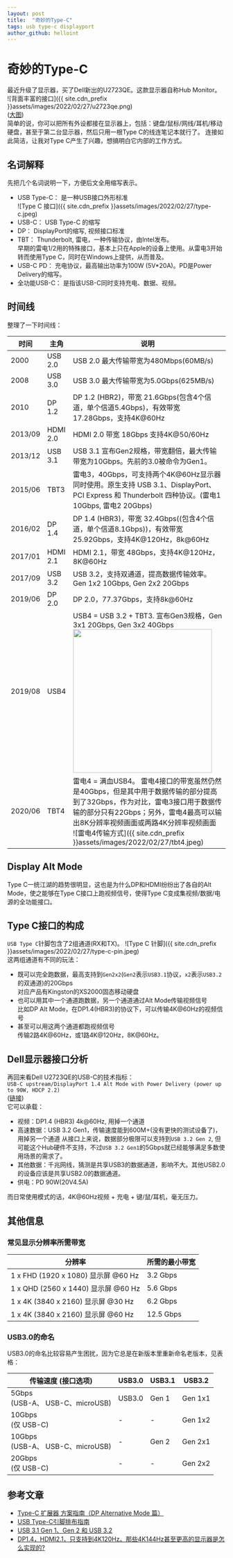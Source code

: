 ```yaml
---
layout: post
title:  "奇妙的Type-C"
tags: usb type-c displayport
author_github: helloint
---
```

# 奇妙的Type-C
最近升级了显示器，买了Dell新出的U2723QE。这款显示器自称Hub Monitor。  
![背面丰富的接口]({{ site.cdn_prefix }}assets/images/2022/02/27/u2723qe.png)  
([大图](https://i.dell.com/is/image/DellContent/content/dam/ss2/product-images/dell-client-products/peripherals/monitors/u-series/u2723qe/media-gallery/monitor-u2723qe-gallery-5.psd?fmt=pjpg&pscan=auto&scl=1&wid=4451&hei=1500&qlt=100,0&resMode=sharp2))  
简单的说，你可以把所有外设都接在显示器上，包括：键盘/鼠标/网线/耳机/移动硬盘，甚至于第二台显示器，然后只用一根Type C的线连笔记本就行了。
连接如此简洁，让我对Type C产生了兴趣，想搞明白它内部的工作方式。

## 名词解释
先把几个名词说明一下，方便后文全用缩写表示。  
* USB Type-C： 是一种USB接口外形标准  
![Type C 接口]({{ site.cdn_prefix }}assets/images/2022/02/27/type-c.jpeg)
* USB-C： USB Type-C 的缩写
* DP： DisplayPort的缩写, 视频接口标准
* TBT： Thunderbolt, 雷电，一种传输协议，由Intel发布。  
早期的雷电1/2用的特殊接口，基本上只在Apple的设备上使用。从雷电3开始转而使用Type C，同时在Windows上提供，从而普及。
* USB-C PD： 充电协议，最高输出功率为100W (5V*20A)。PD是Power Delivery的缩写。
* 全功能USB-C： 是指该USB-C同时支持充电、数据、视频。

## 时间线
整理了一下时间线：

| 时间      | 主角       | 说明                                                                                                                                                                                              |
|---------|----------|-------------------------------------------------------------------------------------------------------------------------------------------------------------------------------------------------|
| 2000    | USB 2.0  | USB 2.0 最大传输带宽为480Mbps(60MB/s)                                                                                                                                                                  | 
| 2008    | USB 3.0  | USB 3.0 最大传输带宽为5.0Gbps(625MB/s)                                                                                                                                                                 |
| 2010    | DP 1.2   | DP 1.2 (HBR2)，带宽 21.6Gbps(包含4个信道，单个信道5.4Gbps)，有效带宽17.28Gbps，支持4K@60Hz                                                                                                                           |
| 2013/09 | HDMI 2.0 | HDMI 2.0 带宽 18Gbps 支持4K@50/60Hz                                                                                                                                                                 |
| 2013/12 | USB 3.1  | USB 3.1 宣布Gen2规格，带宽翻倍，最大传输带宽为10Gbps。先前的3.0被命令为Gen1。                                                                                                                                             |
| 2015/06 | TBT3     | 雷电3，40Gbps，可支持两个4K@60Hz显示器同时使用。原生支持 USB 3.1、DisplayPort、PCI Express 和 Thunderbolt 四种协议。(雷电1 10Gbps, 雷电2 20Gbps)                                                                                 |
| 2016/02 | DP 1.4   | DP 1.4 (HBR3)，带宽 32.4Gbps((包含4个信道，单个信道8.1Gbps))，有效带宽25.92Gbps，支持4K@120Hz，8k@60Hz                                                                                                                |
| 2017/01 | HDMI 2.1 | HDMI 2.1，带宽 48Gbps，支持4K@120Hz，8K@60Hz                                                                                                                                                           |
| 2017/09 | USB 3.2  | USB 3.2，支持双通道，提高数据传输效率。Gen 1x2 10Gbps, Gen 2x2 20Gbps                                                                                                                                           |
| 2019/06 | DP 2.0   | DP 2.0，77.37Gbps，支持8k@60Hz                                                                                                                                                                      |
| 2019/08 | USB4     | USB4 = USB 3.2 + TBT3. 宣布Gen3规格，Gen 3x1 20Gbps, Gen 3x2 40Gbps<br/><img src="{{ site.cdn_prefix }}assets/images/2022/02/27/usb4.jpeg" width="320" height="331">                                 |
| 2020/06 | TBT4     | 雷电4 = 满血USB4。 雷电4接口的带宽虽然仍然是40Gbps，但是其中用于数据传输的部分提高到了32Gbps，作为对比，雷电3接口用于数据传输的部分只有22Gbps；另外，雷电4最高可以输出8K分辨率视频画面或两路4K分辨率视频画面<br/>![雷电4传输方式]({{ site.cdn_prefix }}assets/images/2022/02/27/tbt4.jpeg) |

## Display Alt Mode
Type C一统江湖的趋势很明显，这也是为什么DP和HDMI纷纷出了各自的Alt Mode，使之能够在Type C接口上跑视频信号，使得Type C变成集视频/数据/电源的全功能接口。

## Type C接口的构成
`USB Type C`针脚包含了2组通道(RX和TX)。
![Type C 针脚]({{ site.cdn_prefix }}assets/images/2022/02/27/type-c-pin.jpeg)  
这两组通道有不同的玩法：
* 既可以完全跑数据，最高支持到`Gen2x2`(`Gen2`表示`USB3.1`协议，`x2`表示`USB3.2`的双通道)的20Gbps  
对应产品有Kingston的XS2000固态移动硬盘  
* 也可以用其中一个通道跑数据，另一个通道通过Alt Mode传输视频信号  
比如DP Alt Mode，在DP1.4(HBR3)的协议下，可以传输4K@60Hz的视频信号  
* 甚至可以用这两个通道都跑视频信号  
传输2路4K@60Hz，或1路4K@120Hz，8K@60Hz。  

## Dell显示器接口分析
再回来看Dell U2723QE的USB-C的技术指标：  
`USB-C upstream/DisplayPort 1.4 Alt Mode with Power Delivery (power up to 90W, HDCP 2.2)`  
([链接](https://www.dell.com/en-hk/shop/dell-ultrasharp-27-4k-usb-c-hub-monitor-u2723qe/apd/210-bdzm/monitors-monitor-accessories#techspecs_section))  
它可以承载：
* 视频：DP1.4 (HBR3) 4k@60Hz, 用掉一个通道
* 高速数据：USB 3.2 Gen1，传输速度能到600M+(没有更快的测试设备了)，用掉另一个通道
  从接口上来说，数据部分极限可以支持到`USB 3.2 Gen 2`, 但可能这个Hub硬件不支持，不过`USB 3.2 Gen1`的5Gbps就已经能够满足多数使用场景的需求了。
* 其他数据：千兆网线，猜测是共享USB3的数据通道，影响不大。其他USB2.0的设备应该是共享USB2.0的数据通道。
* 供电：PD 90W(20V4.5A)

而日常使用模式的话，4K@60Hz视频 + 充电 + 键/鼠/耳机，毫无压力。

## 其他信息
### 常见显示分辨率所需带宽

| 分辨率                              | 	所需的最小带宽   |
|----------------------------------|------------|
| 1 x FHD (1920 x 1080) 显示屏 @60 Hz | 	3.2 Gbps  |
| 1 x QHD (2560 x 1440) 显示屏 @60 Hz | 	5.6 Gbps  |
| 1 x 4K (3840 x 2160) 显示屏 @30 Hz  | 	6.2 Gbps  |
| 1 x 4K (3840 x 2160) 显示屏 @60 Hz  | 	12.5 Gbps |

### USB3.0的命名
USB3.0的命名比较容易产生困扰，因为它总是在新版本里重新命名老版本，见表格：

| 传输速度 (接口选项)                        | USB3.0 | USB3.1 | USB3.2  |
|------------------------------------|--------|--------|---------|
| 5Gbps<br/>(USB-A、 USB-C、microUSB)  | USB3.0 | Gen 1  | Gen 1x1 |
| 10Gbps<br/>(仅 USB-C)               | -      | -      | Gen 1x2 |
| 10Gbps<br/>(USB-A、 USB-C、microUSB) | -      | Gen 2  | Gen 2x1 |
| 20Gbps<br/>(仅 USB-C)               | -      | -      | Gen 2x2 |

## 参考文章
* [Type-C 扩展器 方案指南（DP Alternative Mode 篇）](https://zhuanlan.zhihu.com/p/342165494)
* [USB Type-C引脚排布指南](https://www.yiboard.com/thread-1035-1-1.html)
* [USB 3.1 Gen 1、Gen 2 和 USB 3.2](https://www.kingston.com.cn/cn/usb-flash-drives/usb-30)
* [DP1.4，HDMI2.1，只支持到4K120Hz。那些4K144Hz甚至更高的显示器是怎么实现的?](https://www.zhihu.com/question/322584797/answer/2097419186)
